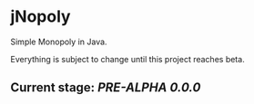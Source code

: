 # jNopoly
Simple Monopoly in Java.

Everything is subject to change until this project reaches beta.

## Current stage: *PRE-ALPHA 0.0.0*